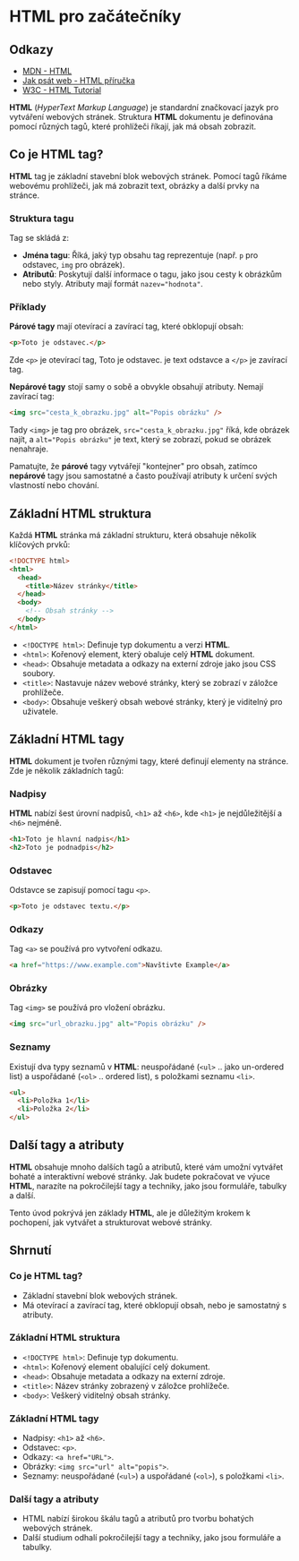 # HTML pro začátečníky

## Odkazy

- [MDN - HTML](https://developer.mozilla.org/en-US/docs/Web/HTML)
- [Jak psát web - HTML příručka](https://www.jakpsatweb.cz/html/)
- [W3C - HTML Tutorial](https://www.w3schools.com/html/)

**HTML** (_HyperText Markup Language_) je standardní značkovací jazyk pro vytváření webových stránek. Struktura **HTML** dokumentu je definována pomocí různých tagů, které prohlížeči říkají, jak má obsah zobrazit.

## Co je HTML tag?

**HTML** tag je základní stavební blok webových stránek. Pomocí tagů říkáme webovému prohlížeči, jak má zobrazit text, obrázky a další prvky na stránce.

### Struktura tagu

Tag se skládá z:

- **Jména tagu**: Říká, jaký typ obsahu tag reprezentuje (např. `p` pro odstavec, `img` pro obrázek).
- **Atributů**: Poskytují další informace o tagu, jako jsou cesty k obrázkům nebo styly. Atributy mají formát `nazev="hodnota"`.

### Příklady

**Párové tagy** mají otevírací a zavírací tag, které obklopují obsah:

```html
<p>Toto je odstavec.</p>
```

Zde `<p>` je otevírací tag, Toto je odstavec. je text odstavce a `</p>` je zavírací tag.

**Nepárové tagy** stojí samy o sobě a obvykle obsahují atributy. Nemají zavírací tag:

```html
<img src="cesta_k_obrazku.jpg" alt="Popis obrázku" />
```

Tady `<img>` je tag pro obrázek, `src="cesta_k_obrazku.jpg"` říká, kde obrázek najít, a `alt="Popis obrázku"` je text, který se zobrazí, pokud se obrázek nenahraje.

Pamatujte, že **párové** tagy vytvářejí "kontejner" pro obsah, zatímco **nepárové** tagy jsou samostatné a často používají atributy k určení svých vlastností nebo chování.

## Základní HTML struktura

Každá **HTML** stránka má základní strukturu, která obsahuje několik klíčových prvků:

```html
<!DOCTYPE html>
<html>
  <head>
    <title>Název stránky</title>
  </head>
  <body>
    <!-- Obsah stránky -->
  </body>
</html>
```

- `<!DOCTYPE html>`: Definuje typ dokumentu a verzi **HTML**.
- `<html>`: Kořenový element, který obaluje celý **HTML** dokument.
- `<head>`: Obsahuje metadata a odkazy na externí zdroje jako jsou CSS soubory.
- `<title>`: Nastavuje název webové stránky, který se zobrazí v záložce prohlížeče.
- `<body>`: Obsahuje veškerý obsah webové stránky, který je viditelný pro uživatele.

## Základní HTML tagy

**HTML** dokument je tvořen různými tagy, které definují elementy na stránce. Zde je několik základních tagů:

### Nadpisy

**HTML** nabízí šest úrovní nadpisů, `<h1>` až `<h6>`, kde `<h1>` je nejdůležitější a `<h6>` nejméně.

```html
<h1>Toto je hlavní nadpis</h1>
<h2>Toto je podnadpis</h2>
```

### Odstavec

Odstavce se zapisují pomocí tagu `<p>`.

```html
<p>Toto je odstavec textu.</p>
```

### Odkazy

Tag `<a>` se používá pro vytvoření odkazu.

```html
<a href="https://www.example.com">Navštivte Example</a>
```

### Obrázky

Tag `<img>` se používá pro vložení obrázku.

```html
<img src="url_obrazku.jpg" alt="Popis obrázku" />
```

### Seznamy

Existují dva typy seznamů v **HTML**: neuspořádané (`<ul>` .. jako un-ordered list)
a uspořádané (`<ol>` .. ordered list), s položkami seznamu `<li>`.

```html
<ul>
  <li>Položka 1</li>
  <li>Položka 2</li>
</ul>
```

## Další tagy a atributy

**HTML** obsahuje mnoho dalších tagů a atributů, které vám umožní vytvářet bohaté a interaktivní webové stránky. Jak budete pokračovat ve výuce **HTML**, narazíte na pokročilejší tagy a techniky, jako jsou formuláře, tabulky a další.

Tento úvod pokrývá jen základy **HTML**, ale je důležitým krokem k pochopení, jak vytvářet a strukturovat webové stránky.

## Shrnutí

### Co je HTML tag?

- Základní stavební blok webových stránek.
- Má otevírací a zavírací tag, které obklopují obsah, nebo je samostatný s atributy.

### Základní HTML struktura

- `<!DOCTYPE html>`: Definuje typ dokumentu.
- `<html>`: Kořenový element obalující celý dokument.
- `<head>`: Obsahuje metadata a odkazy na externí zdroje.
- `<title>`: Název stránky zobrazený v záložce prohlížeče.
- `<body>`: Veškerý viditelný obsah stránky.

### Základní HTML tagy

- Nadpisy: `<h1>` až `<h6>`.
- Odstavec: `<p>`.
- Odkazy: `<a href="URL">`.
- Obrázky: `<img src="url" alt="popis">`.
- Seznamy: neuspořádané (`<ul>`) a uspořádané (`<ol>`), s položkami `<li>`.

### Další tagy a atributy

- HTML nabízí širokou škálu tagů a atributů pro tvorbu bohatých webových stránek.
- Další studium odhalí pokročilejší tagy a techniky, jako jsou formuláře a tabulky.

